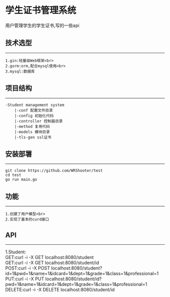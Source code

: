 # 学生证书管理系统
用户管理学生的学生证书,写的一些api
## 技术选型
_________
    1.gin:轻量级Web框架<br>
    2.gorm:orm,配合mysql使用<br>
    3.mysql:数据库
## 项目结构
_________
    -Student management system
        |-conf 配置文件目录
        |-config 初始化代码
        |-controller 控制器目录
        |-method 复用代码
        |-models 模块目录
        |-tls-gen ssl证书
## 安装部署
_________
    git clone https://github.com/WRShooter/test
    cd test
    go run main.go

## 功能
_________
    1.创建了用户模型<br>
    2.实现了基本的curd接口

## API
_________
1.Student:<br>
    GET:curl -i -X GET localhost:8080/student<br>
    GET:curl -i -X GET localhost:8080/student/id <br>
    POST:curl -i -X POST localhost:8080/student?id=1&pwd=1&name=1&idcard=1&dept=1&grade=1&class=1&professional=1<br>
    PUT:curl -i -X PUT localhost:8080/student/id?pwd=1&name=1&idcard=1&dept=1&grade=1&class=1&professional=1<br>
    DELETE:curl -i -X DELETE localhost:8080/student/id<br>
    
